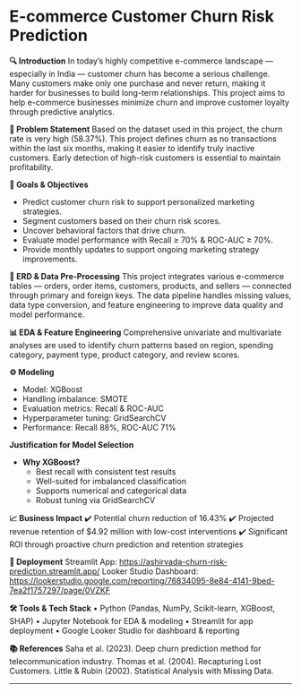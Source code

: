 # E-commerce Customer Churn Risk Prediction

**🔍 Introduction**
In today’s highly competitive e-commerce landscape — especially in India — customer churn has become a serious challenge. Many customers make only one purchase and never return, making it harder for businesses to build long-term relationships. This project aims to help e-commerce businesses minimize churn and improve customer loyalty through predictive analytics.

**📌 Problem Statement**
Based on the dataset used in this project, the churn rate is very high (58.37%). This project defines churn as no transactions within the last six months, making it easier to identify truly inactive customers. Early detection of high-risk customers is essential to maintain profitability.

**🎯 Goals & Objectives**

- Predict customer churn risk to support personalized marketing strategies.
- Segment customers based on their churn risk scores.
- Uncover behavioral factors that drive churn.
- Evaluate model performance with Recall ≥ 70% & ROC-AUC ≥ 70%.
- Provide monthly updates to support ongoing marketing strategy improvements.

**🔗 ERD & Data Pre-Processing**
This project integrates various e-commerce tables — orders, order items, customers, products, and sellers — connected through primary and foreign keys. The data pipeline handles missing values, data type conversion, and feature engineering to improve data quality and model performance.

**📊 EDA & Feature Engineering**
Comprehensive univariate and multivariate analyses are used to identify churn patterns based on region, spending category, payment type, product category, and review scores.

**⚙️ Modeling**
- Model: XGBoost
- Handling imbalance: SMOTE
- Evaluation metrics: Recall & ROC-AUC
- Hyperparameter tuning: GridSearchCV
- Performance: Recall 88%, ROC-AUC 71%

**Justification for Model Selection**
- **Why XGBoost?**
  - Best recall with consistent test results
  - Well-suited for imbalanced classification
  - Supports numerical and categorical data
  - Robust tuning via GridSearchCV
 

**📈 Business Impact**
✔️ Potential churn reduction of 16.43%
✔️ Projected revenue retention of $4.92 million with low-cost interventions
✔️ Significant ROI through proactive churn prediction and retention strategies

**📌 Deployment**
Streamlit App: https://ashirvada-churn-risk-prediction.streamlit.app/
Looker Studio Dashboard: https://lookerstudio.google.com/reporting/76834095-8e84-4141-9bed-7ea2f1757297/page/0VZKF

**🛠️ Tools & Tech Stack**
• Python (Pandas, NumPy, Scikit-learn, XGBoost, SHAP)
• Jupyter Notebook for EDA & modeling
• Streamlit for app deployment
• Google Looker Studio for dashboard & reporting

**📚 References**
Saha et al. (2023). Deep churn prediction method for telecommunication industry.
Thomas et al. (2004). Recapturing Lost Customers.
Little & Rubin (2002). Statistical Analysis with Missing Data.


---

